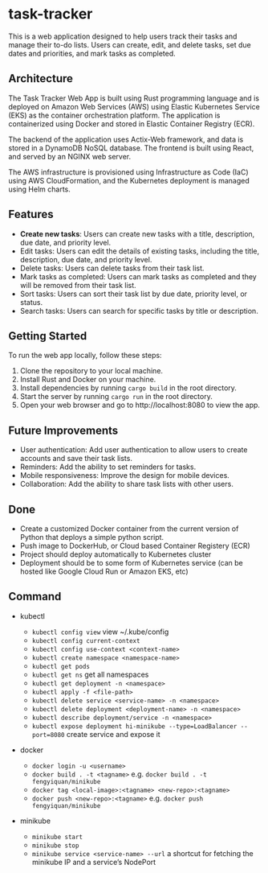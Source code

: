# task-tracker

This is a web application designed to help users track their tasks and manage their to-do lists. Users can create, edit, and delete tasks, set due dates and priorities, and mark tasks as completed.

## Architecture

The Task Tracker Web App is built using Rust programming language and is deployed on Amazon Web Services (AWS) using Elastic Kubernetes Service (EKS) as the container orchestration platform. The application is containerized using Docker and stored in Elastic Container Registry (ECR).

The backend of the application uses Actix-Web framework, and data is stored in a DynamoDB NoSQL database. The frontend is built using React, and served by an NGINX web server.

The AWS infrastructure is provisioned using Infrastructure as Code (IaC) using AWS CloudFormation, and the Kubernetes deployment is managed using Helm charts.

## Features

- **Create new tasks**: Users can create new tasks with a title, description, due date, and priority level.
- Edit tasks: Users can edit the details of existing tasks, including the title, description, due date, and priority level.
- Delete tasks: Users can delete tasks from their task list.
- Mark tasks as completed: Users can mark tasks as completed and they will be removed from their task list.
- Sort tasks: Users can sort their task list by due date, priority level, or status.
- Search tasks: Users can search for specific tasks by title or description.

## Getting Started

To run the web app locally, follow these steps:

1. Clone the repository to your local machine.
2. Install Rust and Docker on your machine.
3. Install dependencies by running `cargo build` in the root directory.
4. Start the server by running `cargo run` in the root directory.
5. Open your web browser and go to http://localhost:8080 to view the app.

## Future Improvements

- User authentication: Add user authentication to allow users to create accounts and save their task lists.
- Reminders: Add the ability to set reminders for tasks.
- Mobile responsiveness: Improve the design for mobile devices.
- Collaboration: Add the ability to share task lists with other users.

## Done

- Create a customized Docker container from the current version of Python that deploys a simple python script.
- Push image to DockerHub, or Cloud based Container Registery (ECR)
- Project should deploy automatically to Kubernetes cluster
- Deployment should be to some form of Kubernetes service (can be hosted like Google Cloud Run or Amazon EKS, etc)

## Command
- kubectl
  - `kubectl config view` view ~/.kube/config
  - `kubectl config current-context`
  - `kubectl config use-context <context-name>`
  - `kubectl create namespace <namespace-name>`
  - `kubectl get pods`
  - `kubectl get ns` get all namespaces
  - `kubectl get deployment -n <namespace>`
  - `kubectl apply -f <file-path>`
  - `kubectl delete service <service-name> -n <namespace>`
  - `kubectl delete deployment <deployment-name> -n <namespace>`
  - `kubectl describe deployment/service -n <namespace>`
  - `kubectl expose deployment hi-minikube --type=LoadBalancer --port=8080` create service and expose it

- docker
  - `docker login -u <username>`
  - `docker build . -t <tagname>` e.g. `docker build . -t fengyiquan/minikube`
  - `docker tag <local-image>:<tagname> <new-repo>:<tagname>`
  - `docker push <new-repo>:<tagname>` e.g. `docker push fengyiquan/minikube`

- minikube
  - `minikube start`
  - `minikube stop`
  - `minikube service <service-name> --url` a shortcut for fetching the minikube IP and a service’s NodePort
  
  
